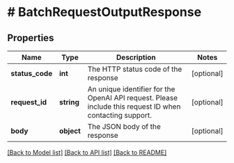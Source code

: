# # BatchRequestOutputResponse

## Properties

Name | Type | Description | Notes
------------ | ------------- | ------------- | -------------
**status_code** | **int** | The HTTP status code of the response | [optional]
**request_id** | **string** | An unique identifier for the OpenAI API request. Please include this request ID when contacting support. | [optional]
**body** | **object** | The JSON body of the response | [optional]

[[Back to Model list]](../../README.md#models) [[Back to API list]](../../README.md#endpoints) [[Back to README]](../../README.md)
